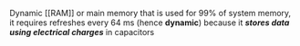 Dynamic [[RAM]] or main memory that is used for 99% of system memory, it requires refreshes every 64 ms (hence **dynamic**) because it ***stores data using electrical charges*** in capacitors